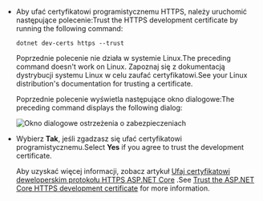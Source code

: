 * <span data-ttu-id="28fb7-101">Aby ufać certyfikatowi programistycznemu HTTPS, należy uruchomić następujące polecenie:</span><span class="sxs-lookup"><span data-stu-id="28fb7-101">Trust the HTTPS development certificate by running the following command:</span></span>

  ```dotnetcli
  dotnet dev-certs https --trust
  ```
  
  <span data-ttu-id="28fb7-102">Poprzednie polecenie nie działa w systemie Linux.</span><span class="sxs-lookup"><span data-stu-id="28fb7-102">The preceding command doesn't work on Linux.</span></span> <span data-ttu-id="28fb7-103">Zapoznaj się z dokumentacją dystrybucji systemu Linux w celu zaufać certyfikatowi.</span><span class="sxs-lookup"><span data-stu-id="28fb7-103">See your Linux distribution's documentation for trusting a certificate.</span></span>

  <span data-ttu-id="28fb7-104">Poprzednie polecenie wyświetla następujące okno dialogowe:</span><span class="sxs-lookup"><span data-stu-id="28fb7-104">The preceding command displays the following dialog:</span></span>

  ![Okno dialogowe ostrzeżenia o zabezpieczeniach](~/getting-started/_static/cert.png)

* <span data-ttu-id="28fb7-106">Wybierz **Tak**, jeśli zgadzasz się ufać certyfikatowi programistycznemu.</span><span class="sxs-lookup"><span data-stu-id="28fb7-106">Select **Yes** if you agree to trust the development certificate.</span></span>

  <span data-ttu-id="28fb7-107">Aby uzyskać więcej informacji, zobacz artykuł [Ufaj certyfikatowi deweloperskim protokołu HTTPS ASP.NET Core](xref:security/enforcing-ssl#trust-the-aspnet-core-https-development-certificate-on-windows-and-macos) .</span><span class="sxs-lookup"><span data-stu-id="28fb7-107">See [Trust the ASP.NET Core HTTPS development certificate](xref:security/enforcing-ssl#trust-the-aspnet-core-https-development-certificate-on-windows-and-macos) for more information.</span></span>
  
